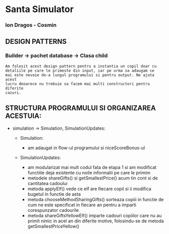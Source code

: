 # Santa Simulator
### Ion Dragos - Cosmin 

## DESIGN PATTERNS

### Builder -> pachet database -> Clasa child
    Am folosit acest design pattern pentru a instantia un copil doar cu
    detaliile pe care le primeste din input, iar pe urma sa adaugam ce
    mai este nevoie de-a lungul programului si pentru output. Ne ajuta acest
    lucru deoarece nu trebuie sa facem mai multi constructori pentru diferite
    cazuri.

## STRUCTURA PROGRAMULUI SI ORGANIZAREA ACESTUIA:

* simulation -> Simulation, SimulationUpdates:
  * Simulation:
    * am adaugat in flow-ul programului si niceScoreBonus-ul
    
  * SimulationUpdates:
    * am modularizat mai mult codul fata de etapa 1 si am modificat functiile 
    deja existente cu noile informatii pe care le primim
    * metodele shareGifts() si getSmallestPrice() acum tin cont si de cantitatea
    cadoului
    * metoda applyElf() vede ce elf are fiecare copil si ii modifica
    bugetul in functie de asta
    * metoda chooseMethodSharingGifts() sorteaza copiii in functie de
    cum ne este specificat in fiecare an pentru a imparti corespunzator
    cadourile
    * metoda shareGiftsYellowElf() imparte cadouri copiilor care nu au primit
    nimic in acel an din diferite motive, folosindu-se de metoda
    getSmallestPriceYellow()